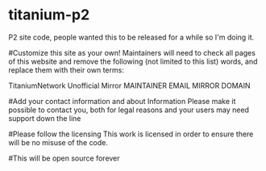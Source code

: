 # titanium-p2
P2 site code, people wanted this to be released for a while so I'm doing it.

#Customize this site as your own!
Maintainers will need to check all pages of this website and remove the following (not limited to this list) words, and replace them with their own terms:

TitaniumNetwork Unofficial Mirror
MAINTAINER EMAIL
MIRROR DOMAIN

#Add your contact information and about Information
Please make it possible to contact you, both for legal reasons and your users may need support down the line

#Please follow the licensing
This work is licensed in order to ensure there will be no misuse of the code.

#This will be open source forever
